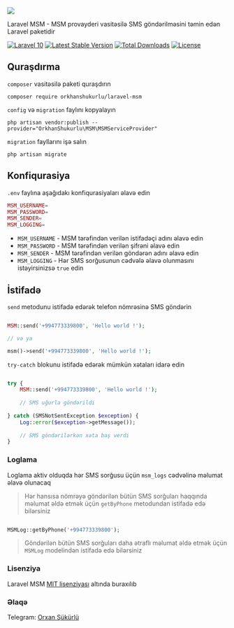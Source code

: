 <img src="https://banners.beyondco.de/Laravel%20MSM.png?theme=light&packageManager=composer+require&packageName=orkhanshukurlu%2Flaravel-msm&pattern=brickWall&style=style_1&description=Send+SMS+with+MSM&md=1&showWatermark=0&fontSize=100px&images=https%3A%2F%2Flaravel.com%2Fimg%2Flogomark.min.svg">

Laravel MSM - MSM provayderi vasitəsilə SMS göndərilməsini təmin edən Laravel paketidir

[![Laravel 10](https://img.shields.io/badge/Laravel-10-red.svg)](http://laravel.com)
[![Latest Stable Version](https://img.shields.io/packagist/v/orkhanshukurlu/laravel-msm.svg)](https://packagist.org/packages/orkhanshukurlu/laravel-msm)
[![Total Downloads](https://poser.pugx.org/orkhanshukurlu/laravel-msm/downloads.png)](https://packagist.org/packages/orkhanshukurlu/laravel-msm)
[![License](http://poser.pugx.org/orkhanshukurlu/laravel-msm/license)](https://packagist.org/packages/orkhanshukurlu/laravel-msm)


## Quraşdırma

`composer` vasitəsilə paketi quraşdırın

    composer require orkhanshukurlu/laravel-msm

`config` və `migration` faylını kopyalayın

    php artisan vendor:publish --provider="OrkhanShukurlu\MSM\MSMServiceProvider"

`migration` fayllarını işə salın

    php artisan migrate

## Konfiqurasiya

`.env` faylına aşağıdakı konfiqurasiyaları əlavə edin

```php
MSM_USERNAME=
MSM_PASSWORD=
MSM_SENDER=
MSM_LOGGING=
```

- `MSM_USERNAME` - MSM tərəfindən verilən istifadəçi adını əlavə edin
- `MSM_PASSWORD` - MSM tərəfindən verilən şifrəni əlavə edin
- `MSM_SENDER` - MSM tərəfindən verilən göndərən adını əlavə edin
- `MSM_LOGGING` - Hər SMS sorğusunun cədvələ əlavə olunmasını istəyirsinizsə `true` edin

## İstifadə

`send` metodunu istifadə edərək telefon nömrəsinə SMS göndərin

```php

MSM::send('+994773339800', 'Hello world !');

// və ya

msm()->send('+994773339800', 'Hello world !');

```

`try-catch` blokunu istifadə edərək mümkün xətaları idarə edin

```php

try {
    MSM::send('+994773339800', 'Hello world !');
    
    // SMS uğurla göndərildi
    
} catch (SMSNotSentException $exception) {    
    Log::error($exception->getMessage());
    
    // SMS göndərilərkən xəta baş verdi
}

```
### Loglama

Loglama aktiv olduqda hər SMS sorğusu üçün `msm_logs` cədvəlinə məlumat əlavə olunacaq

> Hər hansısa nömrəyə göndərilən bütün SMS sorğuları haqqında məlumat əldə etmək üçün `getByPhone` metodundan istifadə edə bilərsiniz

```php

MSMLog::getByPhone('+994773339800');

```

> Göndərilən bütün SMS sorğuları daha ətraflı məlumat əldə etmək üçün `MSMLog` modelindən istifadə edə bilərsiniz

### Lisenziya

Laravel MSM [MIT lisenziyası](https://github.com/orkhanshukurlu/laravel-msm/blob/master/LICENSE.md) altında buraxılıb

### Əlaqə

Telegram: [Orxan Şükürlü](https://t.me/orkhanshukurlu/)
